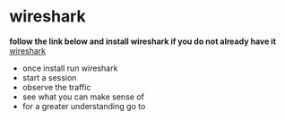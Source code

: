 # wireshark
**follow the link below and install wireshark if you do not already have it**
    [wireshark](https://www.stationx.net/how-to-install-wireshark/)

- once install run wireshark
- start a session 
- observe the traffic
- see what you can make sense of 
- for a greater understanding go to [](https://www.youtube.com/watch?v=OU-A2EmVrKQ&list=PLW8bTPfXNGdC5Co0VnBK1yVzAwSSphzpJ)